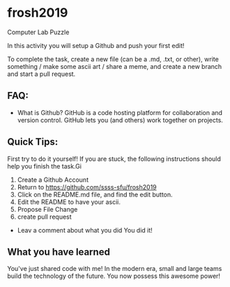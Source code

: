 # frosh2019
Computer Lab Puzzle

In this activity you will setup a Github and push your first edit!

To complete the task, create a new file (can be a .md, .txt, or other), write something / make some ascii art / share a meme, and create a new branch and start a pull request. 

## FAQ:
- What is Github?
GitHub is a code hosting platform for collaboration and version control.
GitHub lets you (and others) work together on projects.

## Quick Tips: 
First try to do it yourself! If you are stuck, the following instructions should help you finish the task.Gi
1. Create a Github Account
2. Return to https://github.com/ssss-sfu/frosh2019
3. Click on the README.md file, and find the edit button. 
4. Edit the README to have your ascii.
5. Propose File Change 
6. create pull request
 - Leav a comment about what you did
 You did it! 
 
 ## What you have learned
 You've just shared code with me! In the modern era, small and large teams build the technology of the future. You now possess this awesome power!
